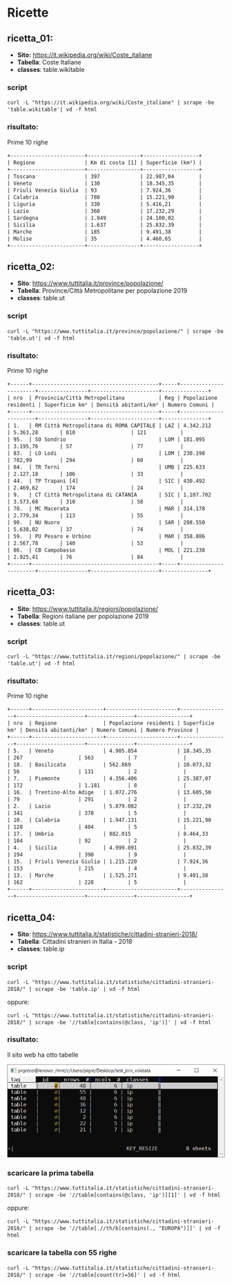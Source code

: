 # Ricette

## ricetta_01:

- **Sito:** https://it.wikipedia.org/wiki/Coste_italiane
- **Tabella**: Coste Italiane
- **classes**: table.wikitable

### script

```
curl -L "https://it.wikipedia.org/wiki/Coste_italiane" | scrape -be 'table.wikitable'| vd -f html
```

### risultato:
Prime 10 righe

```
+------------------------+-----------------+------------------+
| Regione                | Km di costa [1] | Superficie (km²) |
+------------------------+-----------------+------------------+
| Toscana                | 397             | 22.987,04        |
| Veneto                 | 130             | 18.345,35        |
| Friuli Venezia Giulia  | 93              | 7.924,36         |
| Calabria               | 780             | 15.221,90        |
| Liguria                | 330             | 5.416,21         |
| Lazio                  | 360             | 17.232,29        |
| Sardegna               | 1.849           | 24.100,02        |
| Sicilia                | 1.637           | 25.832.39        |
| Marche                 | 185             | 9.491,38         |
| Molise                 | 35              | 4.460,65         |
+------------------------+-----------------+------------------+
```

## ricetta_02:

- **Sito**: https://www.tuttitalia.it/province/popolazione/
- **Tabella**: Province/Città Metropolitane per popolazione 2019
- **classes**: table.ut

### script

```
curl -L "https://www.tuttitalia.it/province/popolazione/" | scrape -be 'table.ut'| vd -f html
```

### risultato:
Prime 10 righe

```
+------+-----------------------------------------+-----+-----------------------+----------------+----------------------+---------------+
| nro  | Provincia/Città Metropolitana           | Reg | Popolazione residenti | Superficie km² | Densità abitanti/km² | Numero Comuni |
+------+-----------------------------------------+-----+-----------------------+----------------+----------------------+---------------+
| 1.   | RM Città Metropolitana di ROMA CAPITALE | LAZ | 4.342.212             | 5.363,28       | 810                  | 121           |
| 95.  | SO Sondrio                              | LOM | 181.095               | 3.195,76       | 57                   | 77            |
| 83.  | LO Lodi                                 | LOM | 230.198               | 782,99         | 294                  | 60            |
| 84.  | TR Terni                                | UMB | 225.633               | 2.127,18       | 106                  | 33            |
| 44.  | TP Trapani [4]                          | SIC | 430.492               | 2.469,62       | 174                  | 24            |
| 9.   | CT Città Metropolitana di CATANIA       | SIC | 1.107.702             | 3.573,68       | 310                  | 58            |
| 70.  | MC Macerata                             | MAR | 314.178               | 2.779,34       | 113                  | 55            |
| 90.  | NU Nuoro                                | SAR | 208.550               | 5.638,02       | 37                   | 74            |
| 59.  | PU Pesaro e Urbino                      | MAR | 358.886               | 2.567,78       | 140                  | 53            |
| 86.  | CB Campobasso                           | MOL | 221.238               | 2.925,41       | 76                   | 84            |
+------+-----------------------------------------+-----+-----------------------+----------------+----------------------+---------------+
```

## ricetta_03:

- **Sito**: https://www.tuttitalia.it/regioni/popolazione/
- **Tabella**: Regioni italiane per popolazione 2019
- **classes**: table.ut

### script

```
curl -L "https://www.tuttitalia.it/regioni/popolazione/" | scrape -be 'table.ut'| vd -f html
```

### risultato:
Prime 10 righe

```
+------+-----------------------+-----------------------+----------------+----------------------+---------------+-----------------+
| nro  | Regione               | Popolazione residenti | Superficie km² | Densità abitanti/km² | Numero Comuni | Numero Province |
+------+-----------------------+-----------------------+----------------+----------------------+---------------+-----------------+
| 5.   | Veneto                | 4.905.854             | 18.345,35      | 267                  | 563           | 7               |
| 18.  | Basilicata            | 562.869               | 10.073,32      | 56                   | 131           | 2               |
| 7.   | Piemonte              | 4.356.406             | 25.387,07      | 172                  | 1.181         | 8               |
| 16.  | Trentino-Alto Adige   | 1.072.276             | 13.605,50      | 79                   | 291           | 2               |
| 2.   | Lazio                 | 5.879.082             | 17.232,29      | 341                  | 378           | 5               |
| 10.  | Calabria              | 1.947.131             | 15.221,90      | 128                  | 404           | 5               |
| 17.  | Umbria                | 882.015               | 8.464,33       | 104                  | 92            | 2               |
| 4.   | Sicilia               | 4.999.891             | 25.832,39      | 194                  | 390           | 9               |
| 15.  | Friuli Venezia Giulia | 1.215.220             | 7.924,36       | 153                  | 215           | 4               |
| 13.  | Marche                | 1.525.271             | 9.401,38       | 162                  | 228           | 5               |
+------+-----------------------+-----------------------+----------------+----------------------+---------------+-----------------+
```

## ricetta_04:

- **Sito**: https://www.tuttitalia.it/statistiche/cittadini-stranieri-2018/
- **Tabella**: Cittadini stranieri in Italia - 2018
- **classes**: table.ip

### script

```
curl -L "https://www.tuttitalia.it/statistiche/cittadini-stranieri-2018/" | scrape -be 'table.ip' | vd -f html
```
oppure:

```
curl -L "https://www.tuttitalia.it/statistiche/cittadini-stranieri-2018/" | scrape -be '//table[contains(@class, 'ip')]' | vd -f html
```

### risultato:
Il sito web ha otto tabelle

![screen](./imgs/scraping_01.png)

### scaricare la prima tabella

```
curl -L "https://www.tuttitalia.it/statistiche/cittadini-stranieri-2018/" | scrape -be '//table[contains(@class, 'ip')][1]' | vd -f html
```

oppure:

```
curl -L "https://www.tuttitalia.it/statistiche/cittadini-stranieri-2018/" | scrape -be '//table[.//th/b[contains(., "EUROPA")]]' | vd -f html
```

### scaricare la tabella con 55 righe

```
curl -L "https://www.tuttitalia.it/statistiche/cittadini-stranieri-2018/" | scrape -be '//table[count(tr)=56]' | vd -f html
```